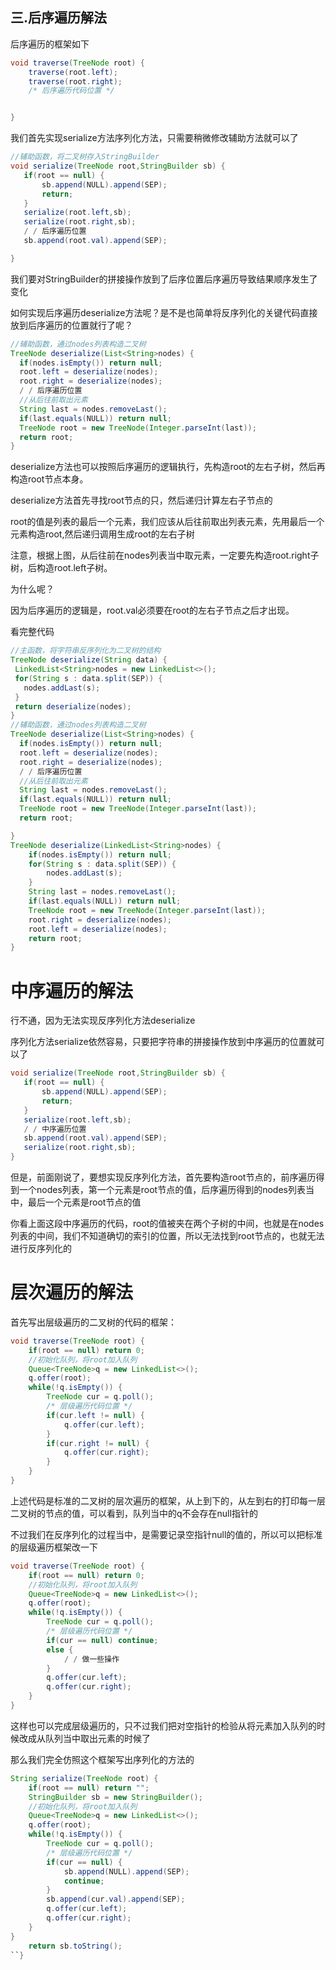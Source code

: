 ## 三.后序遍历解法

后序遍历的框架如下

```java
void traverse(TreeNode root) {
    traverse(root.left);
    traverse(root.right);
    /* 后序遍历代码位置 */


}
```
我们首先实现serialize方法序列化方法，只需要稍微修改辅助方法就可以了
```java
//辅助函数，将二叉树存入StringBuilder
void serialize(TreeNode root,StringBuilder sb) {
   if(root == null) {
       sb.append(NULL).append(SEP);
       return;
   }
   serialize(root.left,sb);
   serialize(root.right,sb);
   / / 后序遍历位置
   sb.append(root.val).append(SEP);

}
```
我们要对StringBuilder的拼接操作放到了后序位置后序遍历导致结果顺序发生了变化

如何实现后序遍历deserialize方法呢？是不是也简单将反序列化的关键代码直接放到后序遍历的位置就行了呢？
```java
//辅助函数，通过nodes列表构造二叉树
TreeNode deserialize(List<String>nodes) {
  if(nodes.isEmpty()) return null;
  root.left = deserialize(nodes);
  root.right = deserialize(nodes);
  / / 后序遍历位置
  //从后往前取出元素
  String last = nodes.removeLast();
  if(last.equals(NULL)) return null;
  TreeNode root = new TreeNode(Integer.parseInt(last));
  return root;
}
```
deserialize方法也可以按照后序遍历的逻辑执行，先构造root的左右子树，然后再构造root节点本身。

deserialize方法首先寻找root节点的只，然后递归计算左右子节点的

root的值是列表的最后一个元素，我们应该从后往前取出列表元素，先用最后一个元素构造root,然后递归调用生成root的左右子树

注意，根据上图，从后往前在nodes列表当中取元素，一定要先构造root.right子树，后构造root.left子树。

为什么呢？

因为后序遍历的逻辑是，root.val必须要在root的左右子节点之后才出现。

看完整代码
```java
//主函数，将字符串反序列化为二叉树的结构
TreeNode deserialize(String data) {
 LinkedList<String>nodes = new LinkedList<>();
 for(String s : data.split(SEP)) {
   nodes.addLast(s);
 }
 return deserialize(nodes); 
}
//辅助函数，通过nodes列表构造二叉树
TreeNode deserialize(List<String>nodes) {
  if(nodes.isEmpty()) return null;
  root.left = deserialize(nodes);
  root.right = deserialize(nodes);
  / / 后序遍历位置
  //从后往前取出元素
  String last = nodes.removeLast();
  if(last.equals(NULL)) return null;
  TreeNode root = new TreeNode(Integer.parseInt(last));
  return root;

}
TreeNode deserialize(LinkedList<String>nodes) {
    if(nodes.isEmpty()) return null;
    for(String s : data.split(SEP)) {
        nodes.addLast(s);
    }
    String last = nodes.removeLast();
    if(last.equals(NULL)) return null;
    TreeNode root = new TreeNode(Integer.parseInt(last));
    root.right = deserialize(nodes);
    root.left = deserialize(nodes);
    return root;
}
```
# 中序遍历的解法

行不通，因为无法实现反序列化方法deserialize

序列化方法serialize依然容易，只要把字符串的拼接操作放到中序遍历的位置就可以了

```java
void serialize(TreeNode root,StringBuilder sb) {
   if(root == null) {
       sb.append(NULL).append(SEP);
       return;
   }
   serialize(root.left,sb);
   / / 中序遍历位置
   sb.append(root.val).append(SEP);
   serialize(root.right,sb);
}
```
但是，前面刚说了，要想实现反序列化方法，首先要构造root节点的，前序遍历得到一个nodes列表，第一个元素是root节点的值，后序遍历得到的nodes列表当中，最后一个元素是root节点的值

你看上面这段中序遍历的代码，root的值被夹在两个子树的中间，也就是在nodes列表的中间，我们不知道确切的索引的位置，所以无法找到root节点的，也就无法进行反序列化的

# 层次遍历的解法

首先写出层级遍历的二叉树的代码的框架：

```java
void traverse(TreeNode root) {
    if(root == null) return 0;
    //初始化队列，将root加入队列
    Queue<TreeNode>q = new LinkedList<>();
    q.offer(root);
    while(!q.isEmpty()) {
        TreeNode cur = q.poll();
        /* 层级遍历代码位置 */
        if(cur.left != null) {
            q.offer(cur.left);
        }
        if(cur.right != null) {
            q.offer(cur.right);
        }
    }
}
```
上述代码是标准的二叉树的层次遍历的框架，从上到下的，从左到右的打印每一层二叉树的节点的值，可以看到，队列当中的q不会存在null指针的

不过我们在反序列化的过程当中，是需要记录空指针null的值的，所以可以把标准的层级遍历框架改一下

```java
void traverse(TreeNode root) {
    if(root == null) return 0;
    //初始化队列，将root加入队列
    Queue<TreeNode>q = new LinkedList<>();
    q.offer(root);
    while(!q.isEmpty()) {
        TreeNode cur = q.poll();
        /* 层级遍历代码位置 */
        if(cur == null) continue;
        else {
            / / 做一些操作
        }
        q.offer(cur.left);
        q.offer(cur.right);
    }
}
```
这样也可以完成层级遍历的，只不过我们把对空指针的检验从将元素加入队列的时候改成从队列当中取出元素的时候了

那么我们完全仿照这个框架写出序列化的方法的

```java
String serialize(TreeNode root) {
    if(root == null) return "";
    StringBuilder sb = new StringBuilder();
    //初始化队列，将root加入队列
    Queue<TreeNode>q = new LinkedList<>();
    q.offer(root);
    while(!q.isEmpty()) {
        TreeNode cur = q.poll();
        /* 层级遍历代码位置 */
        if(cur == null) {
            sb.append(NULL).append(SEP);
            continue;
        }
        sb.append(cur.val).append(SEP);
        q.offer(cur.left);
        q.offer(cur.right);
    }
}
    return sb.toString();
``}
```
